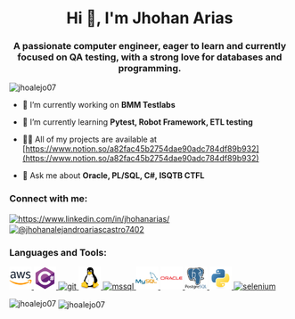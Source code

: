 <h1 align="center">Hi 👋, I'm Jhohan Arias</h1>
<h3 align="center">A passionate computer engineer, eager to learn and currently focused on QA testing, with a strong love for databases and programming.</h3>

<p align="left"> <img src="https://komarev.com/ghpvc/?username=jhoalejo07&label=Profile%20views&color=0e75b6&style=flat" alt="jhoalejo07" /> </p>

- 🔭 I’m currently working on **BMM Testlabs**

- 🌱 I’m currently learning **Pytest, Robot Framework, ETL testing**

- 👨‍💻 All of my projects are available at [https://www.notion.so/a82fac45b2754dae90adc784df89b932](https://www.notion.so/a82fac45b2754dae90adc784df89b932)

- 💬 Ask me about **Oracle, PL/SQL, C#, ISQTB CTFL**

<h3 align="left">Connect with me:</h3>
<p align="left">
<a href="https://linkedin.com/in/https://www.linkedin.com/in/jhohanarias/" target="blank"><img align="center" src="https://raw.githubusercontent.com/rahuldkjain/github-profile-readme-generator/master/src/images/icons/Social/linked-in-alt.svg" alt="https://www.linkedin.com/in/jhohanarias/" height="30" width="40" /></a>
<a href="https://www.youtube.com/c/@jhohanalejandroariascastro7402" target="blank"><img align="center" src="https://raw.githubusercontent.com/rahuldkjain/github-profile-readme-generator/master/src/images/icons/Social/youtube.svg" alt="@jhohanalejandroariascastro7402" height="30" width="40" /></a>
</p>

<h3 align="left">Languages and Tools:</h3>
<p align="left"> <a href="https://aws.amazon.com" target="_blank" rel="noreferrer"> <img src="https://raw.githubusercontent.com/devicons/devicon/master/icons/amazonwebservices/amazonwebservices-original-wordmark.svg" alt="aws" width="40" height="40"/> </a> <a href="https://www.w3schools.com/cs/" target="_blank" rel="noreferrer"> <img src="https://raw.githubusercontent.com/devicons/devicon/master/icons/csharp/csharp-original.svg" alt="csharp" width="40" height="40"/> </a> <a href="https://git-scm.com/" target="_blank" rel="noreferrer"> <img src="https://www.vectorlogo.zone/logos/git-scm/git-scm-icon.svg" alt="git" width="40" height="40"/> </a> <a href="https://www.linux.org/" target="_blank" rel="noreferrer"> <img src="https://raw.githubusercontent.com/devicons/devicon/master/icons/linux/linux-original.svg" alt="linux" width="40" height="40"/> </a> <a href="https://www.microsoft.com/en-us/sql-server" target="_blank" rel="noreferrer"> <img src="https://www.svgrepo.com/show/303229/microsoft-sql-server-logo.svg" alt="mssql" width="40" height="40"/> </a> <a href="https://www.mysql.com/" target="_blank" rel="noreferrer"> <img src="https://raw.githubusercontent.com/devicons/devicon/master/icons/mysql/mysql-original-wordmark.svg" alt="mysql" width="40" height="40"/> </a> <a href="https://www.oracle.com/" target="_blank" rel="noreferrer"> <img src="https://raw.githubusercontent.com/devicons/devicon/master/icons/oracle/oracle-original.svg" alt="oracle" width="40" height="40"/> </a> <a href="https://www.postgresql.org" target="_blank" rel="noreferrer"> <img src="https://raw.githubusercontent.com/devicons/devicon/master/icons/postgresql/postgresql-original-wordmark.svg" alt="postgresql" width="40" height="40"/> </a> <a href="https://www.python.org" target="_blank" rel="noreferrer"> <img src="https://raw.githubusercontent.com/devicons/devicon/master/icons/python/python-original.svg" alt="python" width="40" height="40"/> </a> <a href="https://www.selenium.dev" target="_blank" rel="noreferrer"> <img src="https://raw.githubusercontent.com/detain/svg-logos/780f25886640cef088af994181646db2f6b1a3f8/svg/selenium-logo.svg" alt="selenium" width="40" height="40"/> </a> </p>

<p><img align="left" src="https://github-readme-stats.vercel.app/api/top-langs?username=jhoalejo07&show_icons=true&locale=en&layout=compact" alt="jhoalejo07" /></p>

<p>&nbsp;<img align="center" src="https://github-readme-stats.vercel.app/api?username=jhoalejo07&show_icons=true&locale=en" alt="jhoalejo07" /></p>


<!--
**jhoalejo07/jhoalejo07** is a ✨ _special_ ✨ repository because its `README.md` (this file) appears on your GitHub profile.

Here are some ideas to get you started:

- 🔭 I’m currently working on ...
- 🌱 I’m currently learning ...
- 👯 I’m looking to collaborate on ...
- 🤔 I’m looking for help with ...
- 💬 Ask me about ...
- 📫 How to reach me: ...
- 😄 Pronouns: ...
- ⚡ Fun fact: ...
-->
